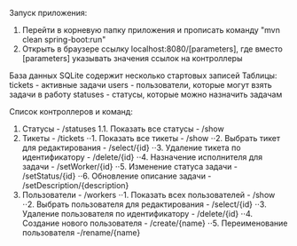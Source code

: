Запуск приложения:
1. Перейти в корневую папку приложения и прописать команду "mvn clean spring-boot:run"
2. Открыть в браузере ссылку localhost:8080/[parameters], где вместо [parameters] указывать значения ссылок на контроллеры

База данных SQLite содержит несколько стартовых записей
Таблицы:
tickets - активные задачи
users - пользователи, которые могут взять задачи в работу
statuses - статусы, которые можно назначить задачам

Список контроллеров и команд:
1. Статусы - /statuses
   1.1. Показать все статусы - /show
2. Тикеты - /tickets
   ⋅⋅1. Показать все тикеты - /show
   ⋅⋅2. Выбрать тикет для редактирования - /select/{id}
   ⋅⋅3. Удаление тикета по идентификатору - /delete/{id}
   ⋅⋅4. Назначение исполнителя для задачи - /setWorker/{id}
   ⋅⋅5. Изменение статуса задачи - /setStatus/{id}
   ⋅⋅6. Обновление описание задачи - /setDescription/{description}
3. Пользователи - /workers
   ⋅⋅1. Показать всех пользователей - /show
   ⋅⋅2. Выбрать пользователя для редактирования - /select/{id}
   ⋅⋅3. Удаление пользователя по идентификатору - /delete/{id}
   ⋅⋅4. Создание нового пользователя - /create/{name}
   ⋅⋅5. Переименование пользователя -/rename/{name}